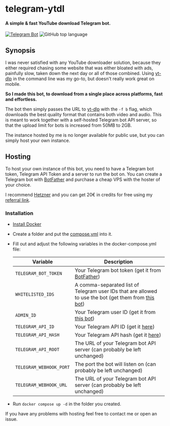 # telegram-ytdl

#### A simple & fast YouTube download Telegram bot.

[![Telegram Bot](https://img.shields.io/badge/TELEGRAM-BOT-%2330A3E6?style=for-the-badge&logo=telegram)](https://t.me/vYTDL_bot)
![GitHub top language](https://img.shields.io/github/languages/top/vaaski/telegram-ytdl?style=for-the-badge)

## Synopsis

I was never satisfied with any YouTube downloader solution, because they either required chasing some website that was
either bloated with ads, painfully slow, taken down the next day or all of those combined.
Using [yt-dlp][yt-dlp] in the command line was my go-to,
but doesn't really work great on mobile.

**So I made this bot, to download from a single place across platforms, fast and effortless.**

The bot then simply passes the URL to [yt-dlp][yt-dlp] with the `-f b` flag, which downloads the best quality
format that contains both video and audio. This is meant to work together with a self-hosted
Telegram bot API server, so that the upload limit for bots is increased from 50MB to 2GB.

The instance hosted by me is no longer available for public use, but you can simply host your own instance.

## Hosting

To host your own instance of this bot, you need to have a Telegram bot token, Telegram API Token
and a server to run the bot on. You can create a Telegram bot with [BotFather][botfather] and purchase
a cheap VPS with the hoster of your choice.

I recommend [Hetzner][hetzner] and you can get 20€ in credits for free using my [referral link][hetzner].

### Installation

- [Install Docker](https://docs.docker.com/engine/install)
- Create a folder and put the [compose.yml](./compose.yml) into it.
- Fill out and adjust the following variables in the docker-compose.yml file:

  | Variable                | Description                                                                                                    |
  | ----------------------- | -------------------------------------------------------------------------------------------------------------- |
  | `TELEGRAM_BOT_TOKEN`    | Your Telegram bot token (get it from [BotFather][botfather])                                                   |
  | `WHITELISTED_IDS`       | A comma-separated list of Telegram user IDs that are allowed to use the bot (get them from [this bot][id-bot]) |
  | `ADMIN_ID`              | Your Telegram user ID (get it from [this bot][id-bot])                                                         |
  | `TELEGRAM_API_ID`       | Your Telegram API ID (get it [here][telegram-api-id])                                                          |
  | `TELEGRAM_API_HASH`     | Your Telegram API hash (get it [here][telegram-api-id])                                                        |
  | `TELEGRAM_API_ROOT`     | The URL of your Telegram bot API server (can probably be left unchanged)                                       |
  | `TELEGRAM_WEBHOOK_PORT` | The port the bot will listen on (can probably be left unchanged)                                               |
  | `TELEGRAM_WEBHOOK_URL`  | The URL of your Telegram bot API server (can probably be left unchanged)                                       |

- Run `docker compose up -d` in the folder you created.

If you have any problems with hosting feel free to contact me or open an issue.

[yt-dlp]: https://github.com/yt-dlp/yt-dlp
[telegram-api-id]: https://core.telegram.org/api/obtaining_api_id
[id-bot]: https://t.me/getidsbot
[botfather]: https://t.me/BotFather
[hetzner]: https://hetzner.cloud/?ref=e5ntAQJVvxX1
